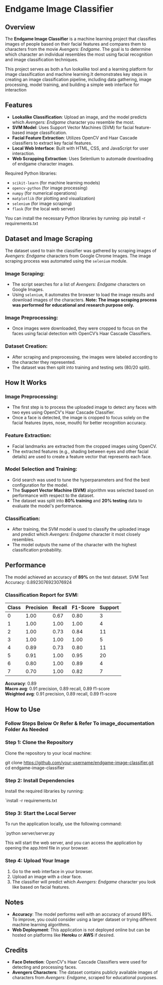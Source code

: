 # Endgame Image Classifier

## Overview

The **Endgame Image Classifier** is a machine learning project that classifies images of people based on their facial features and compares them to characters from the movie *Avengers: Endgame*. The goal is to determine which character an individual resembles the most using facial recognition and image classification techniques.

This project serves as both a fun lookalike tool and a learning platform for image classification and machine learning.It demonstrates key steps in creating an image classification pipeline, including data gathering, image processing, model training, and building a simple web interface for interaction

## Features

- **Lookalike Classification**: Upload an image, and the model predicts which *Avengers: Endgame* character you resemble the most.
- **SVM Model**: Uses Support Vector Machines (SVM) for facial feature-based image classification.
- **Facial Feature Extraction**: Utilizes OpenCV and Haar Cascade classifiers to extract key facial features.
- **Local Web Interface**: Built with HTML, CSS, and JavaScript for user interaction.
- **Web Scrapping Extraction**: Uses Selenlium to automade downloading of endgame character images.


Required Python libraries:
- `scikit-learn` (for machine learning models)
- `opencv-python` (for image processing)
- `numpy` (for numerical operations)
- `matplotlib` (for plotting and visualization)
- `selenium` (for image scraping)
- `flask` (for the local web server)

You can install the necessary Python libraries by running:
pip install -r requirements.txt


## Dataset and Image Scraping

The dataset used to train the classifier was gathered by scraping images of *Avengers: Endgame* characters from Google Chrome Images. The image scraping process was automated using the `selenium` module.

### Image Scraping:
- The script searches for a list of *Avengers: Endgame* characters on Google Images.
- Using `selenium`, it automates the browser to load the image results and download images of the characters.
**Note: The image scraping process was performed for educational and research purpose only.**

### Image Preprocessing:
- Once images were downloaded, they were cropped to focus on the faces using facial detection with OpenCV’s Haar Cascade Classifiers.

### Dataset Creation:
- After scraping and preprocessing, the images were labeled according to the character they represented.
- The dataset was then split into training and testing sets (80/20 split).

## How It Works

### Image Preprocessing:
- The first step is to process the uploaded image to detect any faces with two eyes using OpenCV's Haar Cascade Classifier.
- Once a face is detected, the image is cropped to focus solely on the facial features (eyes, nose, mouth) for better recognition accuracy.
  
### Feature Extraction:
- Facial landmarks are extracted from the cropped images using OpenCV.
- The extracted features (e.g., shading between eyes and other facial details) are used to create a feature vector that represents each face.

### Model Selection and Training:
- Grid search was used to tune the hyperparameters and find the best configuration for the model.
- The **Support Vector Machine (SVM)** algorithm was selected based on performance with respect to the dataset.
- The dataset was split into **80% training** and **20% testing** data to evaluate the model's performance.

### Classification:
- After training, the SVM model is used to classify the uploaded image and predict which *Avengers: Endgame* character it most closely resembles.
- The model outputs the name of the character with the highest classification probability.


## Performance

The model achieved an accuracy of **89%** on the test dataset.
SVM Test Accuracy: 0.8923076923076924

### Classification Report for SVM:

| Class | Precision | Recall | F1-Score | Support |
|-------|-----------|--------|----------|---------|
| 0     | 1.00      | 0.67   | 0.80     | 3       |
| 1     | 1.00      | 1.00   | 1.00     | 4       |
| 2     | 1.00      | 0.73   | 0.84     | 11      |
| 3     | 1.00      | 1.00   | 1.00     | 5       |
| 4     | 0.89      | 0.73   | 0.80     | 11      |
| 5     | 0.91      | 1.00   | 0.95     | 20      |
| 6     | 0.80      | 1.00   | 0.89     | 4       |
| 7     | 0.70      | 1.00   | 0.82     | 7       |

**Accuracy**: 0.89  
**Macro avg**: 0.91 precision, 0.89 recall, 0.89 f1-score  
**Weighted avg**: 0.91 precision, 0.89 recall, 0.89 f1-score


## How to Use

### Follow Steps Below Or Refer & Refer To image_documentation Folder As Needed

### Step 1: Clone the Repository

Clone the repository to your local machine:

git clone https://github.com/your-username/endgame-image-classifier.git
cd endgame-image-classifier


### Step 2: Install Dependencies

Install the required libraries by running:

`install -r requirements.txt



### Step 3: Start the Local Server

To run the application locally, use the following command:

`python server/server.py


This will start the web server, and you can access the application by opening the app.html file in your browser.

### Step 4: Upload Your Image

1. Go to the web interface in your browser.
2. Upload an image with a clear face.
3. The classifier will predict which *Avengers: Endgame* character you look like based on facial features.



## Notes

- **Accuracy**: The model performs well with an accuracy of around 89%. To improve, you could consider using a larger dataset or trying different machine learning algorithms.
- **Web Deployment**: This application is not deployed online but can be hosted on platforms like **Heroku** or **AWS** if desired.


## Credits

- **Face Detection**: OpenCV's Haar Cascade Classifiers were used for detecting and processing faces.
- **Avengers Characters**: The dataset contains publicly available images of characters from *Avengers: Endgame*, scraped for educational purposes.

